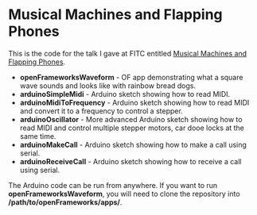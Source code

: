 # Musical Machines and Flapping Phones

This is the code for the talk I gave at FITC entitled [Musical Machines and Flapping Phones](http://www.slideshare.net/neilmendoza/musical-machines-and-flapping-phones).


* **openFrameworksWaveform** - OF app demonstrating what a square wave sounds and looks like with rainbow bread dogs.
* **arduinoSimpleMidi** - Arduino sketch showing how to read MIDI.
* **arduinoMidiToFrequency** - Arduino sketch showing how to read MIDI and convert it to a frequency to control a stepper.
* **arduinoOscillator** - More advanced Arduino sketch showing how to read MIDI and control multiple stepper motors, car dooe locks at the same time.
* **arduinoMakeCall** - Arduino sketch showing how to make a call using serial.
* **arduinoReceiveCall** - Arduino sketch showing how to receive a call using serial.

The Arduino code can be run from anywhere.  If you want to run **openFrameworksWaveform**, you will need to clone the repository into **/path/to/openFrameworks/apps/**. 
